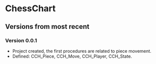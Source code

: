 # ChessChart

## Versions from most recent

### Version 0.0.1
 - Project created, the first procedures are related to piece movement.
 - Defined: CCH\_Piece, CCH\_Move, CCH\_Player, CCH\_State.
